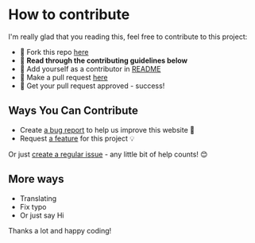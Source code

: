 # How to contribute

I'm really glad that you reading this, feel free to contribute to this project:

- 🍴 Fork this repo [here](https://github.com/huuquyet/r3f-magic-cube/fork)
- 🔨 **Read through the contributing guidelines below**
- 👥 Add yourself as a contributor in [README](../README.md)
- 🔧 Make a pull request [here](https://github.com/huuquyet/r3f-magic-cube/compare)
- 🎉 Get your pull request approved - success!

## Ways You Can Contribute

- Create [a bug report](https://github.com/huuquyet/r3f-magic-cube/issues/new?assignees=&labels=bug&projects=&template=bug_report.md&title=Bug%3A+) to help us improve this website 🐛
- Request [a feature](https://github.com/huuquyet/r3f-magic-cube/issues/new?assignees=&labels=enhancement&projects=&template=feature_request.md&title=Feature+Request%3A+) for this project 💡

Or just [create a regular issue](https://github.com/huuquyet/r3f-magic-cube/issues/new/choose) - any little bit of help counts! 😊

## More ways

- Translating
- Fix typo
- Or just say Hi

Thanks a lot and happy coding!
